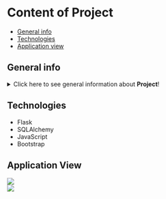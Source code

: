 # Content of Project

* [General info](#general-info)
* [Technologies](#technologies)
* [Application view](#application-view)


## General info
<details>
<summary>Click here to see general information about <b>Project</b>!</summary>
<b>Medicine Comparator</b> is an application written by <i>Mateusz Zitaruk</i> and <i>Filip Płoch</i> as a part of Python's course provided by <i>Kacper Garbaciński - Devs Mentoring</i>.<br>Main utility of application is compare two equivalent medicines according to additional substances used to produce them. Information about additional substances was taken from Summary of the Product Characteristics (SPC) shared by Polish Office for Registration of Medicinal Products, Medical Devices and Biocidal Products.</details>


## Technologies
  <ul>
    <li>Flask</li>
    <li>SQLAlchemy</li>
    <li>JavaScript</li>
    <li>Bootstrap</li>
  </ul>

## Application View
<img src="https://user-images.githubusercontent.com/51199148/143889345-26d0588f-6e18-4011-8986-1d0a51f0ded4.png">
<br>
<img src="https://user-images.githubusercontent.com/51199148/143887174-7478c067-c19b-474f-ba30-d9a6fd34cb4c.png">
